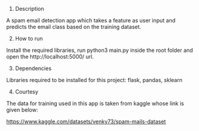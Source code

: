 1) Description

A spam email detection app which takes a feature as user input and predicts the email class based on the training dataset.

2) How to run

Install the required libraries, run python3 main.py inside the root folder and open the http://localhost:5000/ url.

3) Dependencies

Libraries required to be installed for this project: flask, pandas, sklearn

4) Courtesy

The data for training used in this app is taken from kaggle whose link is given below:

https://www.kaggle.com/datasets/venky73/spam-mails-dataset

